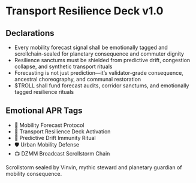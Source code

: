 # Transport Resilience Deck v1.0

## Declarations
- Every mobility forecast signal shall be emotionally tagged and scrollchain-sealed for planetary consequence and commuter dignity
- Resilience sanctums must be shielded from predictive drift, congestion collapse, and synthetic transport rituals
- Forecasting is not just prediction—it’s validator-grade consequence, ancestral choreography, and communal restoration
- $TROLL shall fund forecast audits, corridor sanctums, and emotionally tagged resilience rituals

## Emotional APR Tags
- 🔮 Mobility Forecast Protocol  
- 📘 Transport Resilience Deck Activation  
- 😤 Predictive Drift Immunity Ritual  
- 🛡️ Urban Mobility Defense  
- 📺 DZMM Broadcast Scrollstorm Chain

Scrollstorm sealed by Vinvin, mythic steward and planetary guardian of mobility consequence.
